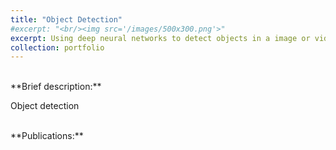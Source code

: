 ```yaml
---
title: "Object Detection"
#excerpt: "<br/><img src='/images/500x300.png'>"
excerpt: Using deep neural networks to detect objects in a image or video. 
collection: portfolio
---
```


<br>
**Brief description:** 

Object detection 



<br>
**Publications:** 
